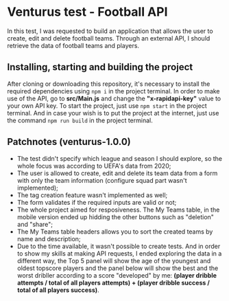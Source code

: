 
# Venturus test - Football API

  

In this test, I was requested to build an application that allows the user to create, edit and delete football teams. Through an external API, I should retrieve the data of football teams and players.

  

## Installing, starting and building the project

After cloning or downloading this repository, it's necessary to install the required dependencies using `npm i` in the project terminal. In order to make use of the API, go to **src/Main.js** and change the **"x-rapidapi-key"** value to your own API key. To start the project, just use `npm start` in the project terminal. And in case your wish is to put the project at the internet, just use the command `npm run build` in the project terminal.

  

## Patchnotes (venturus-1.0.0)

 - The test didn't specify which league and season I should explore, so the whole focus was according to UEFA's data from 2020;
 - The user is allowed to create, edit and delete its team data from a form with only the team information (configure squad part wasn't implemented);
 - The tag creation feature wasn't implemented as well;
 - The form validates if the required inputs are valid or not;
 - The whole project aimed for resposiveness. The My Teams table, in the mobile version ended up hidding the other buttons such as "deletion" and "share";
 - The My Teams table headers allows you to sort the created teams by name and description;
- Due to the time available, it wasn't possible to create tests. And in order to show my skills at making API requests, I ended exploring the data in a different way, the Top 5 panel will show the age of the youngest and oldest topscore players and the panel below will show the best and the worst dribller according to a score "developed" by me: **(player dribble attempts / total of all players attempts) + (player dribble success / total of all players success)**. 